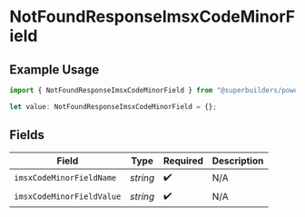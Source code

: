 # NotFoundResponseImsxCodeMinorField

## Example Usage

```typescript
import { NotFoundResponseImsxCodeMinorField } from "@superbuilders/powerpath/models/errors";

let value: NotFoundResponseImsxCodeMinorField = {};
```

## Fields

| Field                     | Type                      | Required                  | Description               |
| ------------------------- | ------------------------- | ------------------------- | ------------------------- |
| `imsxCodeMinorFieldName`  | *string*                  | :heavy_check_mark:        | N/A                       |
| `imsxCodeMinorFieldValue` | *string*                  | :heavy_check_mark:        | N/A                       |
